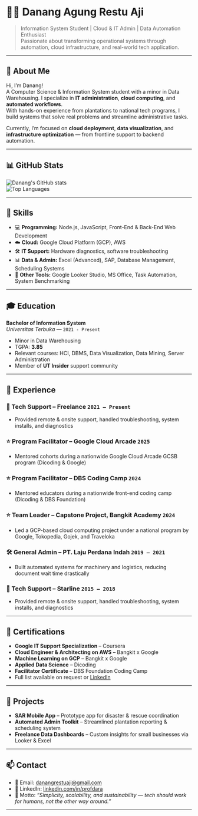 # 👨‍💻 Danang Agung Restu Aji

> Information System Student | Cloud & IT Admin | Data Automation Enthusiast  
> Passionate about transforming operational systems through automation, cloud infrastructure, and real-world tech application.

---

## 📌 About Me

Hi, I’m Danang!  
A Computer Science & Information System student with a minor in Data Warehousing. I specialize in **IT administration**, **cloud computing**, and **automated workflows**.  
With hands-on experience from plantations to national tech programs, I build systems that solve real problems and streamline administrative tasks.

Currently, I’m focused on **cloud deployment**, **data visualization**, and **infrastructure optimization** — from frontline support to backend automation.

---
## 📊 GitHub Stats

![Danang's GitHub stats](https://github-readme-stats.vercel.app/api?username=profdara&show_icons=true&theme=radical&hide_title=true)  
![Top Languages](https://github-readme-stats.vercel.app/api/top-langs/?username=profdara&layout=compact&theme=radical)

---

## 🧪 Skills

- 💻 **Programming:** Node.js, JavaScript, Front-End & Back-End Web Development  
- ☁️ **Cloud:** Google Cloud Platform (GCP), AWS  
- 🛠️ **IT Support:** Hardware diagnostics, software troubleshooting  
- 📊 **Data & Admin:** Excel (Advanced), SAP, Database Management, Scheduling Systems  
- 🧱 **Other Tools:** Google Looker Studio, MS Office, Task Automation, System Benchmarking  

---

## 🎓 Education

**Bachelor of Information System**  
*Universitas Terbuka* — `2021 - Present`  
- Minor in Data Warehousing  
- TGPA: **3.85**  
- Relevant courses: HCI, DBMS, Data Visualization, Data Mining, Server Administration  
- Member of **UT Insider** support community

---

## 💼 Experience

### 🧰 Tech Support – Freelance `2021 – Present`
- Provided remote & onsite support, handled troubleshooting, system installs, and diagnostics

### ⭐ Program Facilitator – Google Cloud Arcade `2025`
- Mentored cohorts during a nationwide Google Cloud Arcade GCSB program (Dicoding & Google)

### ⭐ Program Facilitator – DBS Coding Camp `2024`
- Mentored educators during a nationwide front-end coding camp (Dicoding & DBS Foundation)

### ⭐ Team Leader – Capstone Project, Bangkit Academy `2024`
- Led a GCP-based cloud computing project under a national program by Google, Tokopedia, Gojek, and Traveloka

### 🛠️ General Admin – PT. Laju Perdana Indah `2019 – 2021`
- Built automated systems for machinery and logistics, reducing document wait time drastically

### 🧰 Tech Support – Starline `2015 – 2018`
- Provided remote & onsite support, handled troubleshooting, system installs, and diagnostics


---

## 📜 Certifications

- **Google IT Support Specialization** – Coursera  
- **Cloud Engineer & Architecting on AWS** – Bangkit x Google  
- **Machine Learning on GCP** – Bangkit x Google  
- **Applied Data Science** – Dicoding  
- **Facilitator Certificate** – DBS Foundation Coding Camp  
- Full list available on request or [LinkedIn](https://www.linkedin.com/in/profdara/)

---

## 🚀 Projects

- **SAR Mobile App** – Prototype app for disaster & rescue coordination  
- **Automated Admin Toolkit** – Streamlined plantation reporting & scheduling system  
- **Freelance Data Dashboards** – Custom insights for small businesses via Looker & Excel  

---

## 📫 Contact

- 📧 Email: danangrestuaji@gmail.com  
- 🔗 LinkedIn: [linkedin.com/in/profdara](https://www.linkedin.com/in/profdara/)  
- 🧠 Motto: _“Simplicity, scalability, and sustainability — tech should work for humans, not the other way around.”_

---

